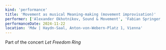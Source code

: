 ```yaml
---
kind: 'performance'
title: 'Movement as musical Meaning-making (movement improvisation)'
performer: ['Alexander Okhotnikov, Sound & Movement', 'Fabian Springer, Sound & Movement', 'Hannes Taljaard, Sound & Movement', 'Hongshan Bi, Sound & Movement', 'Jinqian You, Sound & Movement', 'Kim Müller, Sound & Movement', 'Patricia Lautenschläger, Sound & Movement', 'Vera Djemelinskaia, Sound & Movement']
performanceDate: 2024-11-22
location: 'Mdw | Haydn-Saal, Anton-von-Webern-Platz 1, Vienna'
---
```

Part of the concert *Let Freedom Ring*